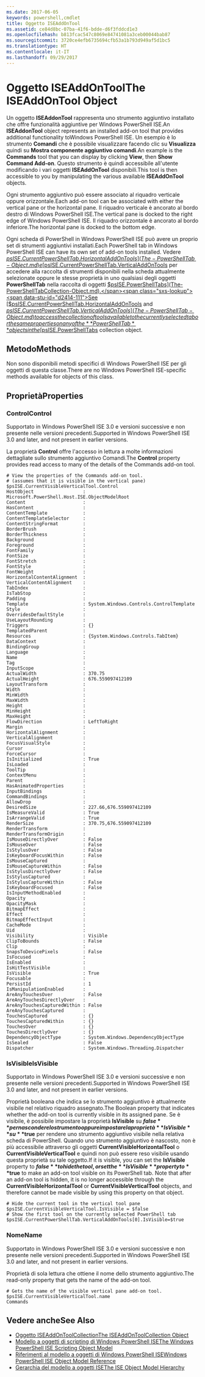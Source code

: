 ```yaml
---
ms.date: 2017-06-05
keywords: powershell,cmdlet
title: Oggetto ISEAddOnTool
ms.assetid: ce84d8bc-07ba-41f6-bdde-d6f3fddcd1e3
ms.openlocfilehash: b813fcac547c8069e84741081a3ceb00044bab87
ms.sourcegitcommit: 3720ce4efb6735694cfb53a1b793d949af5d1bc5
ms.translationtype: HT
ms.contentlocale: it-IT
ms.lasthandoff: 09/29/2017
---
```

# <a name="the-iseaddontool-object"></a><span data-ttu-id="d2414-103">Oggetto ISEAddOnTool</span><span class="sxs-lookup"><span data-stu-id="d2414-103">The ISEAddOnTool Object</span></span>
  <span data-ttu-id="d2414-104">Un oggetto **ISEAddonTool** rappresenta uno strumento aggiuntivo installato che offre funzionalità aggiuntive per Windows PowerShell ISE.</span><span class="sxs-lookup"><span data-stu-id="d2414-104">An **ISEAddonTool** object represents an installed add-on tool that provides additional functionality toWindows PowerShell ISE.</span></span> <span data-ttu-id="d2414-105">Un esempio è lo strumento **Comandi** che è possibile visualizzare facendo clic su **Visualizza** quindi su **Mostra componente aggiuntivo comandi**.</span><span class="sxs-lookup"><span data-stu-id="d2414-105">An example is the **Commands** tool that you can display by clicking **View**, then **Show Command Add-on**.</span></span> <span data-ttu-id="d2414-106">Questo strumento è quindi accessibile all'utente modificando i vari oggetti **ISEAddOnTool** disponibili.</span><span class="sxs-lookup"><span data-stu-id="d2414-106">This tool is then accessible to you by manipulating the various available **ISEAddOnTool** objects.</span></span>

 <span data-ttu-id="d2414-107">Ogni strumento aggiuntivo può essere associato al riquadro verticale oppure orizzontale.</span><span class="sxs-lookup"><span data-stu-id="d2414-107">Each add-on tool can be associated with either the vertical pane or the horizontal pane.</span></span> <span data-ttu-id="d2414-108">Il riquadro verticale è ancorato al bordo destro di Windows PowerShell ISE.</span><span class="sxs-lookup"><span data-stu-id="d2414-108">The vertical pane is docked to the right edge of Windows PowerShell ISE.</span></span> <span data-ttu-id="d2414-109">Il riquadro orizzontale è ancorato al bordo inferiore.</span><span class="sxs-lookup"><span data-stu-id="d2414-109">The horizontal pane is docked to the bottom edge.</span></span>

 <span data-ttu-id="d2414-110">Ogni scheda di PowerShell in Windows PowerShell ISE può avere un proprio set di strumenti aggiuntivi installati.</span><span class="sxs-lookup"><span data-stu-id="d2414-110">Each PowerShell tab in Windows PowerShell ISE can have its own set of add-on tools installed.</span></span> <span data-ttu-id="d2414-111">Vedere [$psISE.CurrentPowerShellTab.HorizontalAddOnTools](The-PowerShellTab-Object.md) e [$psISE.CurrentPowerShellTab.VerticalAddOnTools](The-PowerShellTab-Object.md) per accedere alla raccolta di strumenti disponibili nella scheda attualmente selezionate oppure le stesse proprietà in uno qualsiasi degli oggetti **PowerShellTab** nella raccolta di oggetti [$psISE.PowerShellTabs](The-PowerShellTabCollection-Object.md).</span><span class="sxs-lookup"><span data-stu-id="d2414-111">See [$psISE.CurrentPowerShellTab.HorizontalAddOnTools](The-PowerShellTab-Object.md) and [$psISE.CurrentPowerShellTab.VerticalAddOnTools](The-PowerShellTab-Object.md) to access the collection of tools available to the currently selected tab or the same properties on any of the **PowerShellTab** objects in the [$psISE.PowerShellTabs](The-PowerShellTabCollection-Object.md) collection object.</span></span>

## <a name="methods"></a><span data-ttu-id="d2414-112">Metodo</span><span class="sxs-lookup"><span data-stu-id="d2414-112">Methods</span></span>
 <span data-ttu-id="d2414-113">Non sono disponibili metodi specifici di Windows PowerShell ISE per gli oggetti di questa classe.</span><span class="sxs-lookup"><span data-stu-id="d2414-113">There are no Windows PowerShell ISE-specific methods available for objects of this class.</span></span>

## <a name="properties"></a><span data-ttu-id="d2414-114">Proprietà</span><span class="sxs-lookup"><span data-stu-id="d2414-114">Properties</span></span>

### <a name="control"></a><span data-ttu-id="d2414-115">Control</span><span class="sxs-lookup"><span data-stu-id="d2414-115">Control</span></span>
  <span data-ttu-id="d2414-116">Supportato in Windows PowerShell ISE 3.0 e versioni successive e non presente nelle versioni precedenti.</span><span class="sxs-lookup"><span data-stu-id="d2414-116">Supported in Windows PowerShell ISE 3.0 and later, and not present in earlier versions.</span></span>

 <span data-ttu-id="d2414-117">La proprietà **Control** offre l'accesso in lettura a molte informazioni dettagliate sullo strumento aggiuntivo Comandi.</span><span class="sxs-lookup"><span data-stu-id="d2414-117">The **Control** property provides read access to many of the details of the Commands add-on tool.</span></span>

```
# View the properties of the Commands add-on tool.
# (assumes that it is visible in the vertical pane)
$psISE.CurrentVisibleVerticalTool.Control
HostObject                  : Microsoft.PowerShell.Host.ISE.ObjectModelRoot
Content                     :
HasContent                  :
ContentTemplate             :
ContentTemplateSelector     :
ContentStringFormat         :
BorderBrush                 :
BorderThickness             :
Background                  :
Foreground                  :
FontFamily                  :
FontSize                    :
FontStretch                 :
FontStyle                   :
FontWeight                  :
HorizontalContentAlignment  :
VerticalContentAlignment    :
TabIndex                    :
IsTabStop                   :
Padding                     :
Template                    : System.Windows.Controls.ControlTemplate
Style                       :
OverridesDefaultStyle       :
UseLayoutRounding           :
Triggers                    : {}
TemplatedParent             :
Resources                   : {System.Windows.Controls.TabItem}
DataContext                 :
BindingGroup                :
Language                    :
Name                        :
Tag                         :
InputScope                  :
ActualWidth                 : 370.75
ActualHeight                : 676.559097412109
LayoutTransform             :
Width                       :
MinWidth                    :
MaxWidth                    :
Height                      :
MinHeight                   :
MaxHeight                   :
FlowDirection               : LeftToRight
Margin                      :
HorizontalAlignment         :
VerticalAlignment           :
FocusVisualStyle            :
Cursor                      :
ForceCursor                 :
IsInitialized               : True
IsLoaded                    :
ToolTip                     :
ContextMenu                 :
Parent                      :
HasAnimatedProperties       :
InputBindings               :
CommandBindings             :
AllowDrop                   :
DesiredSize                 : 227.66,676.559097412109
IsMeasureValid              : True
IsArrangeValid              : True
RenderSize                  : 370.75,676.559097412109
RenderTransform             :
RenderTransformOrigin       :
IsMouseDirectlyOver         : False
IsMouseOver                 : False
IsStylusOver                : False
IsKeyboardFocusWithin       : False
IsMouseCaptured             :
IsMouseCaptureWithin        : False
IsStylusDirectlyOver        : False
IsStylusCaptured            :
IsStylusCaptureWithin       : False
IsKeyboardFocused           : False
IsInputMethodEnabled        :
Opacity                     :
OpacityMask                 :
BitmapEffect                :
Effect                      :
BitmapEffectInput           :
CacheMode                   :
Uid                         :
Visibility                  : Visible
ClipToBounds                : False
Clip                        :
SnapsToDevicePixels         : False
IsFocused                   :
IsEnabled                   :
IsHitTestVisible            :
IsVisible                   : True
Focusable                   :
PersistId                   : 1
IsManipulationEnabled       :
AreAnyTouchesOver           : False
AreAnyTouchesDirectlyOver   :
AreAnyTouchesCapturedWithin : False
AreAnyTouchesCaptured       :
TouchesCaptured             : {}
TouchesCapturedWithin       : {}
TouchesOver                 : {}
TouchesDirectlyOver         : {}
DependencyObjectType        : System.Windows.DependencyObjectType
IsSealed                    : False
Dispatcher                  : System.Windows.Threading.Dispatcher

```

### <a name="isvisible"></a><span data-ttu-id="d2414-118">IsVisible</span><span class="sxs-lookup"><span data-stu-id="d2414-118">IsVisible</span></span>
  <span data-ttu-id="d2414-119">Supportato in Windows PowerShell ISE 3.0 e versioni successive e non presente nelle versioni precedenti.</span><span class="sxs-lookup"><span data-stu-id="d2414-119">Supported in Windows PowerShell ISE 3.0 and later, and not present in earlier versions.</span></span>

 <span data-ttu-id="d2414-120">Proprietà booleana che indica se lo strumento aggiuntivo è attualmente visibile nel relativo riquadro assegnato.</span><span class="sxs-lookup"><span data-stu-id="d2414-120">The Boolean property that indicates whether the add-on tool is currently visible in its assigned pane.</span></span> <span data-ttu-id="d2414-121">Se è visibile, è possibile impostare la proprietà **IsVisible** su **$false** per nascondere lo strumento oppure impostare la proprietà **IsVisible** su **$true** per rendere uno strumento aggiuntivo visibile nella relativa scheda di PowerShell. Quando uno strumento aggiuntivo è nascosto, non è più accessibile attraverso gli oggetti **CurrentVisibleHorizontalTool** o **CurrentVisibleVerticalTool** e quindi non può essere reso visibile usando questa proprietà su tale oggetto.</span><span class="sxs-lookup"><span data-stu-id="d2414-121">If it is visible, you can set the **IsVisible** property to **$false** to hide the tool, or set the **IsVisible** property to **$true** to make an add-on tool visible on its PowerShell tab. Note that after an add-on tool is hidden, it is no longer accessible through the **CurrentVisibleHorizontalTool** or **CurrentVisibleVerticalTool** objects, and therefore cannot be made visible by using this property on that object.</span></span>

```
# Hide the current tool in the vertical tool pane
$psISE.CurrentVisibleVerticalTool.IsVisible = $false
# Show the first tool on the currently selected PowerShell tab
$psISE.CurrentPowerShellTab.VerticalAddOnTools[0].IsVisible=$true

```

### <a name="name"></a><span data-ttu-id="d2414-122">Nome</span><span class="sxs-lookup"><span data-stu-id="d2414-122">Name</span></span>
  <span data-ttu-id="d2414-123">Supportato in Windows PowerShell ISE 3.0 e versioni successive e non presente nelle versioni precedenti.</span><span class="sxs-lookup"><span data-stu-id="d2414-123">Supported in Windows PowerShell ISE 3.0 and later, and not present in earlier versions.</span></span>

 <span data-ttu-id="d2414-124">Proprietà di sola lettura che ottiene il nome dello strumento aggiuntivo.</span><span class="sxs-lookup"><span data-stu-id="d2414-124">The read-only property that gets the name of the add-on tool.</span></span>

```
# Gets the name of the visible vertical pane add-on tool.
$psISE.CurrentVisibleVerticalTool.name
Commands

```

## <a name="see-also"></a><span data-ttu-id="d2414-125">Vedere anche</span><span class="sxs-lookup"><span data-stu-id="d2414-125">See Also</span></span>
- [<span data-ttu-id="d2414-126">Oggetto ISEAddOnToolCollection</span><span class="sxs-lookup"><span data-stu-id="d2414-126">The ISEAddOnToolCollection Object</span></span>](The-ISEAddOnToolCollection-Object.md)
- [<span data-ttu-id="d2414-127">Modello a oggetti di scripting di Windows PowerShell ISE</span><span class="sxs-lookup"><span data-stu-id="d2414-127">The Windows PowerShell ISE Scripting Object Model</span></span>](The-Windows-PowerShell-ISE-Scripting-Object-Model.md)
- [<span data-ttu-id="d2414-128">Riferimenti al modello a oggetti di Windows PowerShell ISE</span><span class="sxs-lookup"><span data-stu-id="d2414-128">Windows PowerShell ISE Object Model Reference</span></span>](Windows-PowerShell-ISE-Object-Model-Reference.md)
- [<span data-ttu-id="d2414-129">Gerarchia del modello a oggetti ISE</span><span class="sxs-lookup"><span data-stu-id="d2414-129">The ISE Object Model Hierarchy</span></span>](The-ISE-Object-Model-Hierarchy.md)

